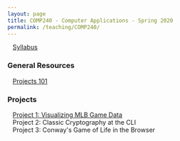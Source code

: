 ```yaml
---
layout: page
title: COMP240 - Computer Applications - Spring 2020
permalink: /teaching/COMP240/
---
```


&nbsp;&nbsp;&nbsp;[Syllabus](/teaching/COMP240/comp240-syllabus.pdf)

### General Resources

&nbsp;&nbsp;&nbsp;[Projects 101](/teaching/COMP240/resources/projects101)


### Projects

&nbsp;&nbsp;&nbsp;[Project 1: Visualizing MLB Game Data](/teaching/COMP240/projects/tufteMLB)  
&nbsp;&nbsp;&nbsp;Project 2: Classic Cryptography at the CLI  
&nbsp;&nbsp;&nbsp;Project 3: Conway's Game of Life in the Browser
